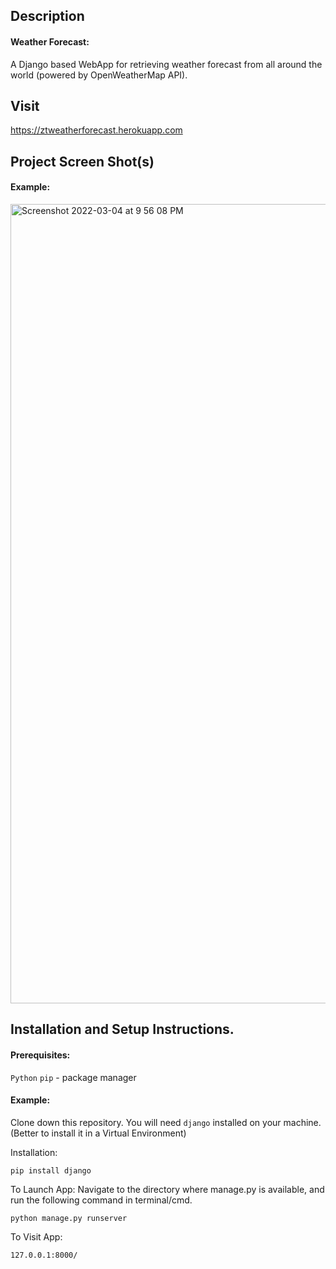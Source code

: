 ## Description

#### Weather Forecast:

A Django based WebApp for retrieving weather forecast from all around the world (powered by OpenWeatherMap API).


## Visit

https://ztweatherforecast.herokuapp.com

## Project Screen Shot(s)

#### Example:   
<img width="1279" alt="Screenshot 2022-03-04 at 9 56 08 PM" src="https://user-images.githubusercontent.com/66899497/156801012-a1bf6177-9dad-4a96-ae0f-2b7f6ba9696e.png">

## Installation and Setup Instructions.

#### Prerequisites: 
 `Python`
 `pip` - package manager

#### Example:  

Clone down this repository. You will need `django` installed on your machine. (Better to install it in a Virtual Environment)

Installation:

`pip install django`  

To Launch App:
  Navigate to the directory where manage.py is available, and run the following command in terminal/cmd.
  
`python manage.py runserver`  

To Visit App:

`127.0.0.1:8000/`  
